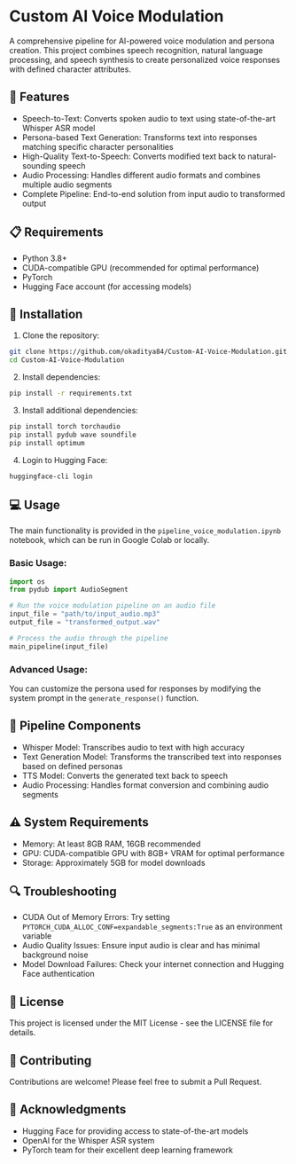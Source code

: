 # Custom AI Voice Modulation

A comprehensive pipeline for AI-powered voice modulation and persona creation. This project combines speech recognition, natural language processing, and speech synthesis to create personalized voice responses with defined character attributes.

## 🌟 Features
- Speech-to-Text: Converts spoken audio to text using state-of-the-art Whisper ASR model
- Persona-based Text Generation: Transforms text into responses matching specific character personalities
- High-Quality Text-to-Speech: Converts modified text back to natural-sounding speech
- Audio Processing: Handles different audio formats and combines multiple audio segments
- Complete Pipeline: End-to-end solution from input audio to transformed output

## 📋 Requirements
- Python 3.8+
- CUDA-compatible GPU (recommended for optimal performance)
- PyTorch
- Hugging Face account (for accessing models)

## 🚀 Installation
1. Clone the repository:
```bash
git clone https://github.com/okaditya84/Custom-AI-Voice-Modulation.git
cd Custom-AI-Voice-Modulation
```

2. Install dependencies:
```bash
pip install -r requirements.txt
```

3. Install additional dependencies:
```bash
pip install torch torchaudio
pip install pydub wave soundfile
pip install optimum
```

4. Login to Hugging Face:
```bash
huggingface-cli login
```

## 💻 Usage
The main functionality is provided in the `pipeline_voice_modulation.ipynb` notebook, which can be run in Google Colab or locally.

### Basic Usage:
```python
import os
from pydub import AudioSegment

# Run the voice modulation pipeline on an audio file
input_file = "path/to/input_audio.mp3"
output_file = "transformed_output.wav"

# Process the audio through the pipeline
main_pipeline(input_file)
```

### Advanced Usage:
You can customize the persona used for responses by modifying the system prompt in the `generate_response()` function.

## 🔧 Pipeline Components
- Whisper Model: Transcribes audio to text with high accuracy
- Text Generation Model: Transforms the transcribed text into responses based on defined personas
- TTS Model: Converts the generated text back to speech
- Audio Processing: Handles format conversion and combining audio segments

## ⚠️ System Requirements
- Memory: At least 8GB RAM, 16GB recommended
- GPU: CUDA-compatible GPU with 8GB+ VRAM for optimal performance
- Storage: Approximately 5GB for model downloads

## 🔍 Troubleshooting
- CUDA Out of Memory Errors: Try setting `PYTORCH_CUDA_ALLOC_CONF=expandable_segments:True` as an environment variable
- Audio Quality Issues: Ensure input audio is clear and has minimal background noise
- Model Download Failures: Check your internet connection and Hugging Face authentication

## 📄 License
This project is licensed under the MIT License - see the LICENSE file for details.

## 👥 Contributing
Contributions are welcome! Please feel free to submit a Pull Request.

## 🙏 Acknowledgments
- Hugging Face for providing access to state-of-the-art models
- OpenAI for the Whisper ASR system
- PyTorch team for their excellent deep learning framework